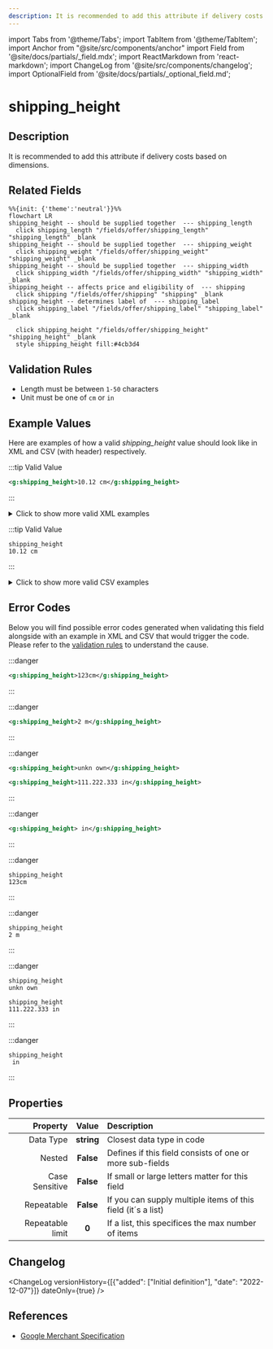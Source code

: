 ```yaml
---
description: It is recommended to add this attribute if delivery costs based on dimensions.
---
```


import Tabs from '@theme/Tabs';
import TabItem from '@theme/TabItem';
import Anchor from "@site/src/components/anchor"
import Field from '@site/docs/partials/_field.mdx';
import ReactMarkdown from 'react-markdown';
import ChangeLog from '@site/src/components/changelog';
import OptionalField from '@site/docs/partials/_optional_field.md';

# shipping_height

<OptionalField/>

## Description

It is recommended to add this attribute if delivery costs based on dimensions.


## Related Fields

```mermaid
%%{init: {'theme':'neutral'}}%%
flowchart LR
shipping_height -- should be supplied together  --- shipping_length
  click shipping_length "/fields/offer/shipping_length" "shipping_length" _blank
shipping_height -- should be supplied together  --- shipping_weight
  click shipping_weight "/fields/offer/shipping_weight" "shipping_weight" _blank
shipping_height -- should be supplied together  --- shipping_width
  click shipping_width "/fields/offer/shipping_width" "shipping_width" _blank
shipping_height -- affects price and eligibility of  --- shipping
  click shipping "/fields/offer/shipping" "shipping" _blank
shipping_height -- determines label of  --- shipping_label
  click shipping_label "/fields/offer/shipping_label" "shipping_label" _blank

  click shipping_height "/fields/offer/shipping_height" "shipping_height" _blank
  style shipping_height fill:#4cb3d4
```




## Validation Rules

- Length must be between `1-50` characters
- Unit must be one of `cm` or `in`


## Example Values

Here are examples of how a valid *shipping_height* value  should look like in XML and CSV (with header) respectively.

<Tabs>
  <TabItem value="valid_xml" label="XML" default>

:::tip Valid Value

```xml
<g:shipping_height>10.12 cm</g:shipping_height>
```

:::

<details>
  <summary>Click to show more valid XML examples</summary>
  <div>

```xml
<g:shipping_height>10.12 cm</g:shipping_height>
```

```xml
<g:shipping_height>0 cm</g:shipping_height>
```

```xml
<g:shipping_height>0.0 in</g:shipping_height>
```

```xml
<g:shipping_height>11 cm</g:shipping_height>
```

```xml
<g:shipping_height>15.2 in</g:shipping_height>
```


  </div>
</details>

 </TabItem>
  <TabItem value="valid_csv" label="CSV">

:::tip Valid Value

```csv
shipping_height
10.12 cm
```

:::

<details>
  <summary>Click to show more valid CSV examples</summary>
  <div>

```csv
shipping_height
10.12 cm
```

```csv
shipping_height
0 cm
```

```csv
shipping_height
0.0 in
```

```csv
shipping_height
11 cm
```

```csv
shipping_height
15.2 in
```


  </div>
</details>

  </TabItem>
</Tabs>

## Error Codes

Below you will find possible error codes generated when validating this field alongside with an example in XML and CSV that would trigger the code. Please refer to the [validation rules](#validation-rules) to understand the cause.

<Tabs>
  <TabItem value="invalid_xml" label="XML" default>

:::danger <Anchor id="validation_invalid_format" title="validation_invalid_format" />

```xml
<g:shipping_height>123cm</g:shipping_height>
```

:::

:::danger <Anchor id="validation_invalid_length_unit" title="validation_invalid_length_unit" />

```xml
<g:shipping_height>2 m</g:shipping_height>
```

:::

:::danger <Anchor id="validation_invalid_value" title="validation_invalid_value" />

```xml
<g:shipping_height>unkn own</g:shipping_height>
```
```xml
<g:shipping_height>111.222.333 in</g:shipping_height>
```

:::

:::danger <Anchor id="validation_missing_value" title="validation_missing_value" />

```xml
<g:shipping_height> in</g:shipping_height>
```

:::


 </TabItem>
  <TabItem value="invalid_csv" label="CSV">

:::danger <Anchor id="validation_invalid_format" title="validation_invalid_format" />

```csv
shipping_height
123cm
```

:::

:::danger <Anchor id="validation_invalid_length_unit" title="validation_invalid_length_unit" />

```csv
shipping_height
2 m
```

:::

:::danger <Anchor id="validation_invalid_value" title="validation_invalid_value" />

```csv
shipping_height
unkn own
```
```csv
shipping_height
111.222.333 in
```

:::

:::danger <Anchor id="validation_missing_value" title="validation_missing_value" />

```csv
shipping_height
 in
```

:::


  </TabItem>
</Tabs>

## Properties

|     **Property** |         **Value**          | **Description**                                              |
|-----------------:|:--------------------------:|:-------------------------------------------------------------|
|        Data Type |    **string**     | Closest data type in code                                    |
|           Nested |      **False**      | Defines if this field consists of one or more sub-fields     |
|   Case Sensitive |  **False**  | If small or large letters matter for this field              |
|       Repeatable |    **False**    | If you can supply multiple items of this field (it´s a list) |
| Repeatable limit | **0** | If a list, this specifices the max number of items           |

## Changelog
<ChangeLog versionHistory={[{"added": ["Initial definition"], "date": "2022-12-07"}]} dateOnly={true} />

## References
- [Google Merchant Specification](https://support.google.com/merchants/answer/6324498?hl=en-GB&ref_topic=6324338)
